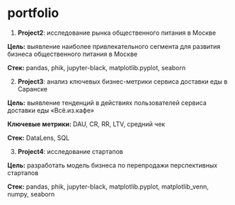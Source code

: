 # portfolio
1. **Project2**: исследование рынка общественного питания в Москве

**Цель:** выявление наиболее привлекательного сегмента для развития бизнеса общественного питания в Москве

**Стек:** pandas, phik, jupyter-black, matplotlib.pyplot, seaborn

2. **Project3**: анализ ключевых бизнес-метрики сервиса доставки еды в Саранске

**Цель:** выявление тенденций в действиях пользователей сервиса доставки еды «Всё.из.кафе»

**Ключевые метрики:** DAU, CR, RR, LTV, средний чек

**Стек:** DataLens, SQL

3. **Project4**: исследование стартапов

**Цель:** разработать модель бизнеса по перепродажи перспективных стартапов

**Стек:** pandas, phik, jupyter-black, matplotlib.pyplot, matplotlib_venn, numpy, seaborn
